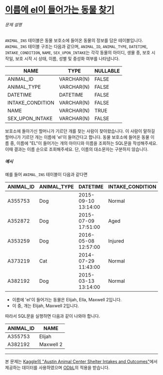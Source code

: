 # [이름에 el이 들어가는 동물 찾기](https://school.programmers.co.kr/learn/courses/30/lessons/59047)


###### 문제 설명


`ANIMAL_INS` 테이블은 동물 보호소에 들어온 동물의 정보를 담은 테이블입니다. `ANIMAL_INS` 테이블 구조는 다음과 같으며, `ANIMAL_ID`, `ANIMAL_TYPE`, `DATETIME`, `INTAKE_CONDITION`, `NAME`, `SEX_UPON_INTAKE`는 각각 동물의 아이디, 생물 종, 보호 시작일, 보호 시작 시 상태, 이름, 성별 및 중성화 여부를 나타냅니다.




| NAME | TYPE | NULLABLE |
| --- | --- | --- |
| ANIMAL\_ID | VARCHAR(N) | FALSE |
| ANIMAL\_TYPE | VARCHAR(N) | FALSE |
| DATETIME | DATETIME | FALSE |
| INTAKE\_CONDITION | VARCHAR(N) | FALSE |
| NAME | VARCHAR(N) | TRUE |
| SEX\_UPON\_INTAKE | VARCHAR(N) | FALSE |


보호소에 돌아가신 할머니가 기르던 개를 찾는 사람이 찾아왔습니다. 이 사람이 말하길 할머니가 기르던 개는 이름에 'el'이 들어간다고 합니다. 동물 보호소에 들어온 동물 이름 중, 이름에 "EL"이 들어가는 개의 아이디와 이름을 조회하는 SQL문을 작성해주세요. 이때 결과는 이름 순으로 조회해주세요. 단, 이름의 대소문자는 구분하지 않습니다.


##### 예시


예를 들어 `ANIMAL_INS` 테이블이 다음과 같다면




| ANIMAL\_ID | ANIMAL\_TYPE | DATETIME | INTAKE\_CONDITION | NAME | SEX\_UPON\_INTAKE |
| --- | --- | --- | --- | --- | --- |
| A355753 | Dog | 2015\-09\-10 13:14:00 | Normal | Elijah | Neutered Male |
| A352872 | Dog | 2015\-07\-09 17:51:00 | Aged | Peanutbutter | Neutered Male |
| A353259 | Dog | 2016\-05\-08 12:57:00 | Injured | Bj | Neutered Male |
| A373219 | Cat | 2014\-07\-29 11:43:00 | Normal | Ella | Spayed Female |
| A382192 | Dog | 2015\-03\-13 13:14:00 | Normal | Maxwell 2 | Intact Male |


* 이름에 'el'이 들어가는 동물은 Elijah, Ella, Maxwell 2입니다.
* 이 중, 개는 Elijah, Maxwell 2입니다.


따라서 SQL문을 실행하면 다음과 같이 나와야 합니다. 




| ANIMAL\_ID | NAME |
| --- | --- |
| A355753 | Elijah |
| A382192 | Maxwell 2 |




---


본 문제는 [Kaggle의 "Austin Animal Center Shelter Intakes and Outcomes"](https://www.kaggle.com/aaronschlegel/austin-animal-center-shelter-intakes-and-outcomes)에서 제공하는 데이터를 사용하였으며 [ODbL](https://opendatacommons.org/licenses/odbl/1.0/)의 적용을 받습니다.




